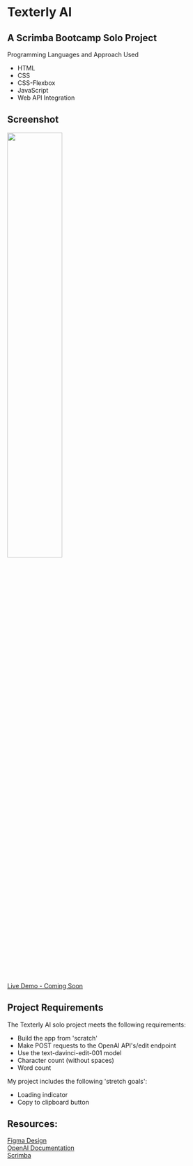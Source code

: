 #  Texterly AI

## A Scrimba Bootcamp Solo Project
Programming Languages and Approach Used
<ul>
<li>HTML</li>
<li>CSS</li>
<li>CSS-Flexbox</li>
<li>JavaScript</li>
<li>Web API Integration</li>
</ul>

## Screenshot
<img src="" width=50% height=50%><br>
[Live Demo - Coming Soon]()
 
## Project Requirements
 The Texterly AI solo project meets the following requirements:
 <ul>
 <li>Build the app from 'scratch'</li>
 <li>Make POST requests to the OpenAI API's/edit endpoint</li>
 <li>Use the text-davinci-edit-001 model</li>
 <li>Character count (without spaces)</li>
 <li>Word count</li>
 </ul>
 
 My project includes the following 'stretch goals':
<ul>
<li>Loading indicator</li>
<li>Copy to clipboard button</li>
</ul>
 
## Resources:
[Figma Design](https://github.com/famanakis/Scrimba/blob/main/m09-solo-texterlyAI/assets/figma-design.png)<br>
[OpenAI Documentation](https://platform.openai.com/overview)<br>
[Scrimba](https://scrimba.com/) 

